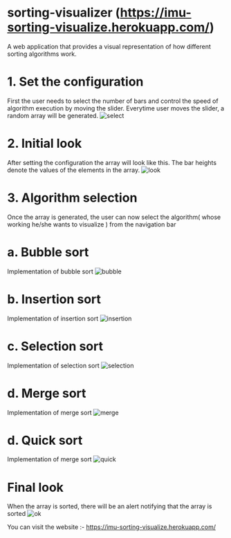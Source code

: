 # sorting-visualizer (https://imu-sorting-visualize.herokuapp.com/)
A web application that provides a visual representation of how different sorting algorithms work. 

# 1. Set the configuration
First the user needs to select the number of bars and control the speed of algorithm execution by moving the slider. Everytime user moves the slider, a random array
will be generated.
![select](https://user-images.githubusercontent.com/64454764/116239316-226aa900-a780-11eb-89ed-cd815156e42f.JPG)

# 2. Initial look
After setting the configuration the array will look like this. The bar heights denote the values of the elements in the array.
![look](https://user-images.githubusercontent.com/64454764/116239365-2d253e00-a780-11eb-8091-cd8fe69248ca.JPG)

# 3. Algorithm selection
Once the array is generated, the user can now select the algorithm( whose working he/she wants to visualize ) from the navigation bar

# a. Bubble sort
Implementation of bubble sort
![bubble](https://user-images.githubusercontent.com/64454764/116239322-24346c80-a780-11eb-9407-5981d68bcd94.JPG)

# b. Insertion sort
Implementation of insertion sort
![insertion](https://user-images.githubusercontent.com/64454764/116239339-272f5d00-a780-11eb-8681-257aa4f23643.JPG)

# c. Selection sort
Implementation of selection sort
![selection](https://user-images.githubusercontent.com/64454764/116239349-2991b700-a780-11eb-99d4-fc58b1f83add.JPG)

# d. Merge sort
Implementation of merge sort
![merge](https://user-images.githubusercontent.com/64454764/116239359-2b5b7a80-a780-11eb-8105-e74aaec7fdc9.JPG)

# d. Quick sort
Implementation of merge sort
![quick](https://user-images.githubusercontent.com/64454764/116239361-2bf41100-a780-11eb-95eb-2363caa4cc51.JPG)

# Final look
When the array is sorted, there will be an alert notifying that the array is sorted
![ok](https://user-images.githubusercontent.com/64454764/116239369-2e566b00-a780-11eb-82bf-bfd53b3ccfd5.JPG)

You can visit the website :- https://imu-sorting-visualize.herokuapp.com/


